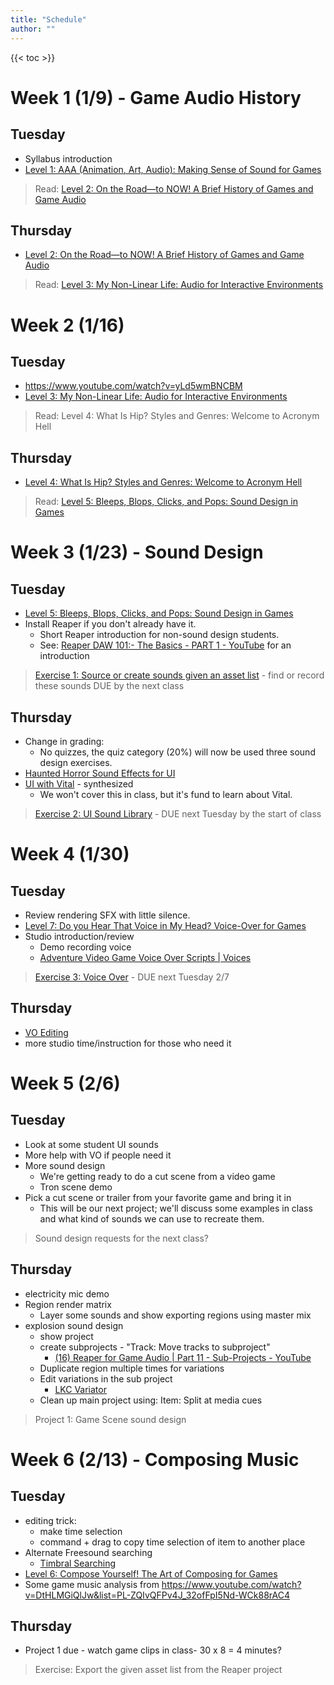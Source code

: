 ```yaml
---
title: "Schedule"
author: ""
---
```


{{< toc >}}

# Week 1 (1/9) - Game Audio History

## Tuesday

- Syllabus introduction
- [Level 1: AAA \(Animation, Art, Audio\): Making Sense of Sound for Games](../lectures/week-1/level-1/)

> Read: [Level 2: On the Road—to NOW! A Brief History of Games and Game Audio](https://learning.oreilly.com/library/view/the-essential-guide/9780415706704/xhtml/Ch02.xhtml)

## Thursday

- [Level 2: On the Road—to NOW! A Brief History of Games and Game Audio](../lectures/week-1/level-2/)

> Read: [Level 3: My Non-Linear Life: Audio for Interactive Environments](https://learning.oreilly.com/library/view/the-essential-guide/9780415706704/xhtml/Ch03.xhtml)

# Week 2 (1/16)

## Tuesday

- https://www.youtube.com/watch?v=yLd5wmBNCBM
- [Level 3: My Non-Linear Life: Audio for Interactive Environments](../lectures/week-2/level-3/)

> Read: Level 4: What Is Hip? Styles and Genres: Welcome to Acronym Hell

## Thursday

- [Level 4: What Is Hip? Styles and Genres: Welcome to Acronym Hell](../lectures/week-2/level-4/)

> Read: [Level 5: Bleeps, Blops, Clicks, and Pops: Sound Design in Games](x-devonthink-item://23D22D35-AF1E-4EE1-ABAE-1BD00AA2D0A6?page=91)

# Week 3 (1/23) - Sound Design

## Tuesday

- [Level 5: Bleeps, Blops, Clicks, and Pops: Sound Design in Games](../lectures/week-3/level-5/)
- Install Reaper if you don't already have it.
  - Short Reaper introduction for non-sound design students.
  - See: [Reaper DAW 101:- The Basics - PART 1 - YouTube](https://www.youtube.com/watch?v=JwDcTPn2dvc) for an introduction

> [Exercise 1: Source or create sounds given an asset list](../assignments/exercises/exercise-1/) - find or record these sounds
> DUE by the next class

## Thursday

- Change in grading:
  - No quizzes, the quiz category (20%) will now be used three sound design exercises.
- [Haunted Horror Sound Effects for UI](../lectures/week-3/ui-effects-horror/)
- [UI with Vital](https://www.youtube.com/watch?v=2h5iOE7Txys) - synthesized
  - We won't cover this in class, but it's fund to learn about Vital.

> [Exercise 2: UI Sound Library](../assignments/exercises/exercise-2/) - DUE next Tuesday by the start of class

# Week 4 (1/30)

## Tuesday

- Review rendering SFX with little silence.
- [Level 7: Do you Hear That Voice in My Head? Voice-Over for Games](../lectures/week-4/level-7/)
- Studio introduction/review
  - Demo recording voice
  - [Adventure Video Game Voice Over Scripts | Voices](https://www.voices.com/blog/adventure-video-game-voice-over-scripts/)

> [Exercise 3: Voice Over](../assignments/exercises/exercise-3/) - DUE next Tuesday 2/7

## Thursday

- [VO Editing](../lectures/week-4/vo-editing/)
- more studio time/instruction for those who need it

# Week 5 (2/6)

## Tuesday

- Look at some student UI sounds
- More help with VO if people need it
- More sound design
  - We're getting ready to do a cut scene from a video game
  - Tron scene demo
- Pick a cut scene or trailer from your favorite game and bring it in
  - This will be our next project; we'll discuss some examples in class and what kind of sounds we can use to recreate them.

> Sound design requests for the next class?

## Thursday

- electricity mic demo
- Region render matrix
  - Layer some sounds and show exporting regions using master mix
- explosion sound design
  - show project
  - create subprojects - "Track: Move tracks to subproject"
    - [(16) Reaper for Game Audio | Part 11 - Sub-Projects - YouTube](https://www.youtube.com/watch?v=UOodjB31a3g)
  - Duplicate region multiple times for variations
  - Edit variations in the sub project
    - [LKC Variator](https://www.lkctools.com/variator)
  - Clean up main project using: Item: Split at media cues

> Project 1: Game Scene sound design

# Week 6 (2/13) - Composing Music

## Tuesday

- editing trick:
  - make time selection
  - command + drag to copy time selection of item to another place
- Alternate Freesound searching
  - [Timbral Searching](https://andyp103.github.io/FreesoundTimbralSearch/)
- [Level 6: Compose Yourself! The Art of Composing for Games](../lectures/week-6/level-6/)
- Some game music analysis from https://www.youtube.com/watch?v=DtHLMGiQlJw&list=PL-ZQIvQFPv4J_32ofFpI5Nd-WCk88rAC4

## Thursday

- Project 1 due - watch game clips in class- 30 x 8 = 4 minutes?

> Exercise: Export the given asset list from the Reaper project

<!--
# Week 7 (2/20) - Audio Implementation

## Tuesday


- [Level 10: ‘Silly Human…’: How Game Engines Think](x-devonthink-item://4767377B-0F49-4E80-9448-FE08484FBBB5)

> Read: [Level 8: Meet the Middleman: Understanding Audio Middleware](x-devonthink-item://23D22D35-AF1E-4EE1-ABAE-1BD00AA2D0A6?page=141)

## Thursday

- [Chapter 10 Quiz](x-devonthink-item://FAA6494E-0D1C-4803-AAF4-53E6418F29E2)
- [Level 8: Meet the Middleman: Understanding Audio Middleware](x-devonthink-item://23E390E6-A37E-41DF-AF8F-E0CF272E6491)

> Homework: Download and Install the Unity Hub and Wwise Launcher. Instructions here: [Game Audio with Unity and Wwise Part 1: Intro and Installation](x-devonthink-item://E8912CA4-3E85-4798-B77C-A1EC61126FCC?section=installation). It is VERY important to do this ahead of time. If we all try to download these simultaneously, the network will cry!

# Week 8 (2/27)

## Tuesday

- [Chapter 8 Quiz](x-devonthink-item://8C5472FE-52F8-4855-9A31-A0504FAAA223)
- [Game Audio with Unity and Wwise Part 1: Intro and Installation](x-devonthink-item://E8912CA4-3E85-4798-B77C-A1EC61126FCC)
- [Level 11: Unify My World: Audio in Unity 3D](x-devonthink-item://23D22D35-AF1E-4EE1-ABAE-1BD00AA2D0A6?page=179)

// TODO: take some notes on these videos to better understand what to do for projects

> Go [here](x-devonthink-item://203BCE38-5570-4868-BF4F-ED46C709689F?section=thesoundswewilluse) for instructions to download the sounds we'll use for our project. This collection si quite large, so you must download it before class.
> [Project 2: First Person actions in Wwise](x-devonthink-item://BF92422A-DDC8-462B-8668-4692381000EE) - DUE 3/21, after spring break

## Thursday

- [Part 2: Let there be Sound!](x-devonthink-item://203BCE38-5570-4868-BF4F-ED46C709689F)

# Week 9 (3/6)

## Tuesday

- [Part 3: Position, Attenuation, and Profiling](x-devonthink-item://8D30D068-B166-43D6-9FE6-E3ED19EC86BD)

## Thursday

[(116) Game Audio with Unity and Wwise Part 4: Random Containers, Switches and Basic Scripting - YouTube](https://www.youtube.com/watch?v=UH7OEm_g9Mg&list=PLzlEBXWjqM97U5rHMERc82sTXRBoSB_Fu&index=4)

> Another implementation project will be due at the end of week 12, one game scene including first-person actions, ambiance, etc. Make sure it covers all the elements we learned from the Wagner videos: random containers, switches, states, game states, blend containers, audio buses, mixing, and reverb zones. Use a scene from one of the example games you found.

# Week 10 (3/13)

- Spring Break - No Classes

# Week 11 (3/20)

## Tuesday

- Project 2 DUE

[(116) Game Audio with Unity and Wwise Part 5: Position Types, States, Game Parameters and Blend Containers - YouTube](https://www.youtube.com/watch?v=9HnVMWix0Sw&list=PLzlEBXWjqM97U5rHMERc82sTXRBoSB_Fu&index=5)

## Thursday

[(116) Game Audio with Unity and Wwise Part 6: Audio Buses, Mixing, and Reverb Zones - YouTube](https://www.youtube.com/watch?v=st9YiYqDWV0&list=PLzlEBXWjqM97U5rHMERc82sTXRBoSB_Fu&index=6)

# Week 12 (3/27)

## Tuesday

[(116) Game Audio with Unity and Wwise Part 7: Interactive Music - YouTube](https://www.youtube.com/watch?v=dPWLq48cBOo&list=PLzlEBXWjqM97U5rHMERc82sTXRBoSB_Fu&index=7)

## Thursday

- Project 3 DUE - present projects and play through a build of each project as a class.

# Week 13 (4/3) - Start final

## Tuesday

- Playtest games from the game design student's final projects.
- Give a few options from the more complex example games from other schools if the DSU ones are not finished enough.
- Pick a group of 3-4 and a game you would like to work on.
- Propose a section of the game that includes an appropriate difficulty level.

## Thursday

- Meet to work on projects
- Integrate Wwise and ReaWwise if we haven't already.

# Week 14 (4/10)

## Tuesday

- Meet to work on projects

## Thursday

- Meet to work on projects

# Week 15 (4/17)

## Tuesday

- Meet to work on projects

## Thursday

- Meet to work on projects

# Week 16 (4/24)

> Exam - Thursday, May 4th 1:00 - 3:00 pm -->
